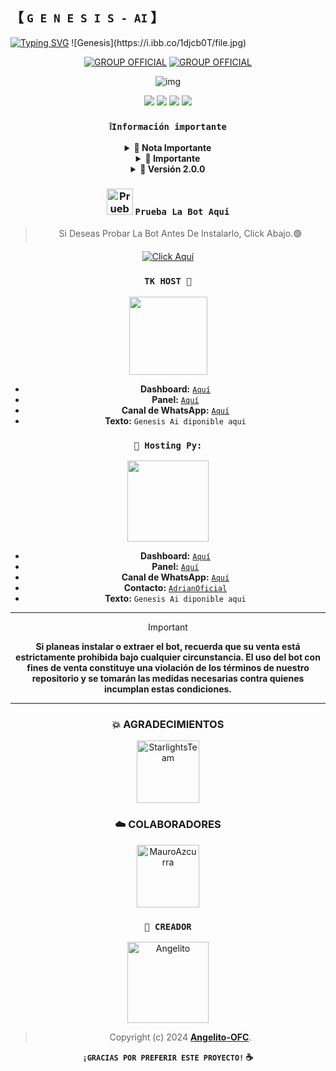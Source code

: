 ## 【 **`G E N E S I S - AI`** 】
</p>
<a href="https://git.io/typing-svg"><img src="https://readme-typing-svg.demolab.com?font=Oswald&weight=300&size=37&duration=3000&pause=100&color=000000&background=601D6E00&center=true&vCenter=true&repeat=true&random=FALSO&width=760&height=90&lines=Angel-OFC+lanzó+la mejor+versión;De+Genesis AI - 2.0.0;Con+nuevos+comandos+y+mejoras;Genesis-AI+El+Mejor Bot+De+WhatsApp" alt="Typing SVG"/></a>
![Genesis](https://i.ibb.co/1djcb0T/file.jpg)
<div align="center">

[![GROUP OFFICIAL](https://img.shields.io/badge/WhatsApp%20group-25D366?style=for-the-badge&logo=whatsapp&logoColor=white)](https://chat.whatsapp.com/CTQL9XFA0uk66xIYZWfKij) [![GROUP OFFICIAL](https://img.shields.io/badge/WhatsApp%20channel-25D366?style=for-the-badge&logo=whatsapp&logoColor=white)](https://whatsapp.com/channel/0029VaOhfUIAjPXTORInZf0d)

![img](https://files.catbox.moe/r5rnqn.jpg)


<a href="https://api.whatsapp.com/send/?phone=+59897246324&text=Hola 👋 soporte de Génesis Bot &type=phone_number&app_absent=0" target="blank"><img src="https://img.shields.io/badge/Whatsapp-30302f?style=flat&logo=whatsapp" /></a>
 <a href="http://www.instagram.com/usxr_angelito0" target="blank"><img src="https://img.shields.io/badge/Instagram-30302f?style=flat&logo=instagram" /></a>
<a href="https://www.threads.net/@usxr_angelito0" target="blank"><img src="https://img.shields.io/badge/Threads-30302f?style=flat&logo=threads" /></a>
<a href="https://x.com/usxr_angelito0" target="blank"><img src="https://img.shields.io/badge/Twitter-30302f?style=flat&logo=x" /></a>

### **`❕️Información importante`**

<details>
 <summary><b> 🤍 Nota Importante </b></summary>

Este proyecto **no está afiliado de ninguna manera** con `WhatsApp`, `Inc. WhatsApp` es una marca registrada de `WhatsApp LLC`, y este bot es un **desarrollo independiente** que **no tiene ninguna relación oficial con la companía**.

</details>

<details>
 <summary><b> 🤍 Importante </b></summary>

GenesisBot-MD recibe **soporte semanal** si llegas a ver un error **repetitivamente o presenta fallos** solo repórtelo para que lo solucionemos

</details>

<details>
 <summary><b> 🤍 Versión 2.0.0</b></summary>

* **Este proyecto no ofrece soporte oficial para su uso en Termux.** Termux es una aplicación de terminal para Android y, aunque puede ser utilizada para ejecutar diversos programas, **este proyecto no está diseñado ni probado específicamente para funcionar en Termux**. Por lo tanto, **no garantizamos compatibilidad ni soporte técnico en este entorno**.

</details>

### <img src="https://i.pinimg.com/originals/19/80/6e/19806e91932e6054965fc83b85241270.gif" alt="Prueba La Bot Aqui" width="42" height="42"> **`Prueba La Bot Aqui`**

> Si Deseas Probar La Bot Antes De Instalarlo, Click Abajo.🟢

[![Click Aquí](https://img.shields.io/badge/Grupo-Genesis-25D366?style=for-the-badge&logo=whatsapp&logoColor=white)](https://chat.whatsapp.com/GqKwwoV2JJaJDP2SL7SddX)

### **`TK HOST 📲`**
<a href="https://dash.tk-joanhost.com"><img src="https://i.ibb.co/pr8TnWJ/SAVE-20240915-183758.jpg" height="125px"></a>

- **Dashboard:** [`Aquí`](https://dash.tk-joanhost.com)
- **Panel:** [`Aquí`](https://panel.tk-joanhost.com)
- **Canal de WhatsApp:** [`Aquí`](https://whatsapp.com/channel/0029VaoZXbk6RGJNYQVP8r27)
- **Texto:** `Genesis Ai diponible aqui`

### **`🎇 Hosting Py:`**
<a href="https://dahs.hostingpy.shop/"><img src="https://files.catbox.moe/lr92z2.jpg" height="130px"></a>

- **Dashboard:** [`Aquí`](https://dahs.hostingpy.shop/)
- **Panel:** [`Aquí`](https://panel.hostingpy.shop/)
- **Canal de WhatsApp:** [`Aquí`](https://whatsapp.com/channel/0029Vak4e1R4NVifmh8Tvi3q)
- **Contacto:** [`AdrianOficial`](https://wa.me/595976126756)
- **Texto:** `Genesis Ai diponible aqui`


***

> [!IMPORTANT]
> **Si planeas instalar o extraer el bot, recuerda que su venta está estrictamente prohibida bajo cualquier circunstancia. El uso del bot con fines de venta constituye una violación de los términos de nuestro repositorio y se tomarán las medidas necesarias contra quienes incumplan estas condiciones.**

***
### 💥 AGRADECIMIENTOS 

<a href="https://github.com/StarlightsTeam"><img src="https://github.com/StarlightsTeam.png" width="100" height="100" alt="StarlightsTeam"/></a>

### ☁️ COLABORADORES

<a href="https://github.com/MauroAzcurra"><img src="https://github.com/MauroAzcurra.png" width="100" height="100" alt="MauroAzcurra"/></a>

### **`🤍 CREADOR`**
<a
href="https://github.com/Angelito-OFC"><img src="https://github.com/Angelito-OFC.png" width="130" height="130" alt="Angelito"/></a>

> Copyright (c) 2024 **[Angelito-OFC](https://whatsapp.com/channel/0029VaJxgcB0bIdvuOwKTM2Y)**.

**`¡GRACIAS POR PREFERIR ESTE PROYECTO!` ☕**
